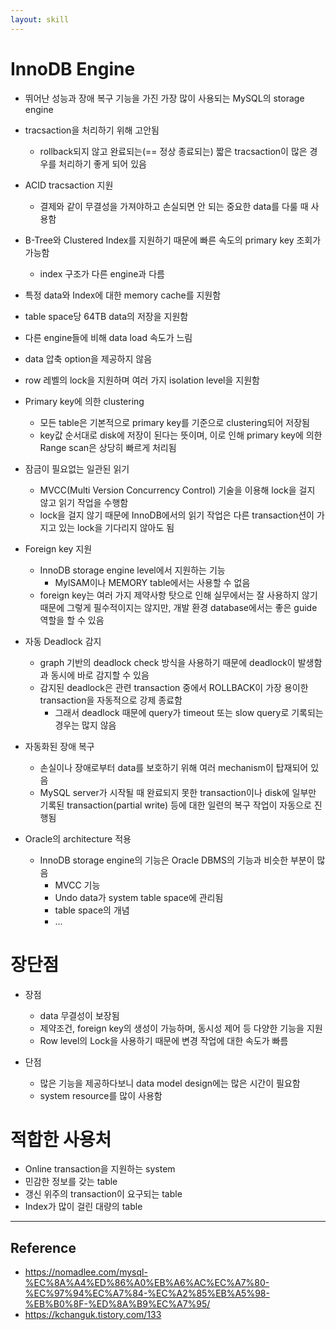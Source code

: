 ```yaml
---
layout: skill
---
```


# InnoDB Engine

- 뛰어난 성능과 장애 복구 기능을 가진 가장 많이 사용되는 MySQL의 storage engine
- tracsaction을 처리하기 위해 고안됨
    - rollback되지 않고 완료되는(== 정상 종료되는) 짧은 tracsaction이 많은 경우를 처리하기 좋게 되어 있음
- ACID tracsaction 지원
    - 결제와 같이 무결성을 가져야하고 손실되면 안 되는 중요한 data를 다룰 때 사용함
- B-Tree와 Clustered Index를 지원하기 때문에 빠른 속도의 primary key 조회가 가능함
    - index 구조가 다른 engine과 다름
- 특정 data와 Index에 대한 memory cache를 지원함
- table space당 64TB data의 저장을 지원함
- 다른 engine들에 비해 data load 속도가 느림
- data 압축 option을 제공하지 않음
- row 레벨의 lock을 지원하며 여러 가지 isolation level을 지원함

- Primary key에 의한 clustering
    - 모든 table은 기본적으로 primary key를 기준으로 clustering되어 저장됨
    - key값 순서대로 disk에 저장이 된다는 뜻이며, 이로 인해 primary key에 의한 Range scan은 상당히 빠르게 처리됨

- 잠금이 필요없는 일관된 읽기
    - MVCC(Multi Version Concurrency Control) 기술을 이용해 lock을 걸지 않고 읽기 작업을 수행함
    - lock을 걸지 않기 때문에 InnoDB에서의 읽기 작업은 다른 transaction션이 가지고 있는 lock을 기다리지 않아도 됨

- Foreign key 지원
    - InnoDB storage engine level에서 지원하는 기능
        - MylSAM이나 MEMORY table에서는 사용할 수 없음
    - foreign key는 여러 가지 제약사항 탓으로 인해 실무에서는 잘 사용하지 않기 때문에 그렇게 필수적이지는 않지만, 개발 환경 database에서는 좋은 guide 역할을 할 수 있음

- 자동 Deadlock 감지
    - graph 기반의 deadlock check 방식을 사용하기 때문에 deadlock이 발생함과 동시에 바로 감지할 수 있음
    - 감지된 deadlock은 관련 transaction 중에서 ROLLBACK이 가장 용이한 transaction을 자동적으로 강제 종료함
        - 그래서 deadlock 때문에 query가 timeout 또는 slow query로 기록되는 경우는 많지 않음

- 자동화된 장애 복구
    - 손실이나 장애로부터 data를 보호하기 위해 여러 mechanism이 탑재되어 있음
    - MySQL server가 시작될 때 완료되지 못한 transaction이나 disk에 일부만 기록된 transaction(partial write) 등에 대한 일련의 복구 작업이 자동으로 진행됨

- Oracle의 architecture 적용
    - InnoDB storage engine의 기능은 Oracle DBMS의 기능과 비슷한 부분이 많음
        - MVCC 기능
        - Undo data가 system table space에 관리됨
        - table space의 개념
        - ...

# 장단점

- 장점
    - data 무결성이 보장됨
    - 제약조건, foreign key의 생성이 가능하며, 동시성 제어 등 다양한 기능을 지원
    - Row level의 Lock을 사용하기 때문에 변경 작업에 대한 속도가 빠름

- 단점
    - 많은 기능을 제공하다보니 data model design에는 많은 시간이 필요함
    - system resource를 많이 사용함

# 적합한 사용처

- Online transaction을 지원하는 system
- 민감한 정보를 갖는 table
- 갱신 위주의 transaction이 요구되는 table
- Index가 많이 걸린 대량의 table

---

## Reference

- https://nomadlee.com/mysql-%EC%8A%A4%ED%86%A0%EB%A6%AC%EC%A7%80-%EC%97%94%EC%A7%84-%EC%A2%85%EB%A5%98-%EB%B0%8F-%ED%8A%B9%EC%A7%95/
- https://kchanguk.tistory.com/133